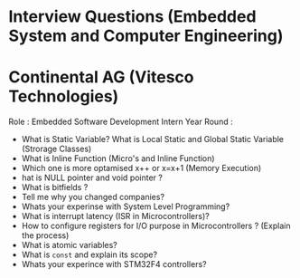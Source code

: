 # Interview Questions (Embedded System and Computer Engineering)

# Continental AG (Vitesco Technologies) 
Role : Embedded Software Development Intern Year Round :
- What is Static Variable? What is Local Static and Global Static Variable (Strorage Classes)
- What is Inline Function (Micro's and Inline Function)
- Which one is more optamised x++ or x=x+1 (Memory Execution)
- hat is NULL pointer and void pointer ?
- What is bitfields ?
- Tell me why you changed companies?
- Whats your experinse with System Level Programming?
- What is interrupt latency (ISR in Microcontrollers)?
- How to configure registers for I/O purpose in Microcontrollers ? (Explain the process)
- What is atomic variables?
- What is `const` and explain its scope?
- Whats your experince with STM32F4 controllers?
